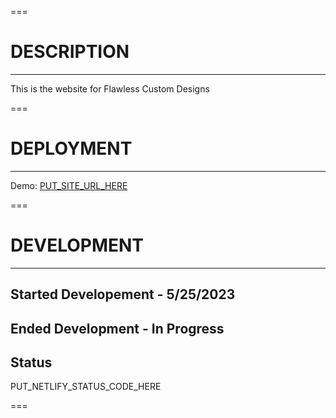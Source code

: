 ===

# DESCRIPTION

---

This is the website for Flawless Custom Designs

===

# DEPLOYMENT

---

Demo: [PUT_SITE_URL_HERE](https://flawlesscustomdesign.com/)

===

# DEVELOPMENT

---

## Started Developement - 5/25/2023

## Ended Development - In Progress

## Status

PUT_NETLIFY_STATUS_CODE_HERE

===
